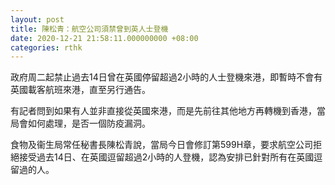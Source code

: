 ```yaml
---
layout: post
title: 陳松青：航空公司須禁曾到英人士登機
date: 2020-12-21 21:58:11.000000000 +08:00
categories: rthk
---
```


政府周二起禁止過去14日曾在英國停留超過2小時的人士登機來港，即暫時不會有英國載客航班來港，直至另行通告。

有記者問到如果有人並非直接從英國來港，而是先前往其他地方再轉機到香港，當局會如何處理，是否一個防疫漏洞。

食物及衞生局常任秘書長陳松青說，當局今日會修訂第599H章，要求航空公司拒絕接受過去14日、在英國逗留超過2小時的人登機，認為安排已針對所有在英國逗留過的人。
